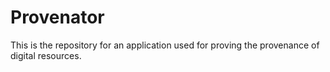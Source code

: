# Provenator

This is the repository for an application used for proving the provenance of digital resources.
